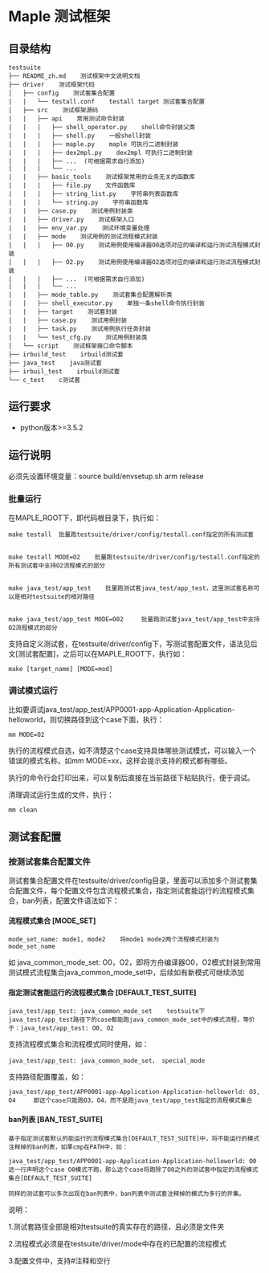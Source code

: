 # Maple 测试框架

## 目录结构

```shell
testsuite
├── README_zh.md    测试框架中文说明文档
├── driver    测试框架代码
│   ├── config    测试套集合配置
|   |   └── testall.conf    testall target 测试套集合配置
│   ├── src    测试框架源码 
|   |   ├── api    常用测试命令封装
|   |   |   ├── shell_operator.py    shell命令封装父类
|   |   |   ├── shell.py    一般shell封装
|   |   |   ├── maple.py    maple 可执行二进制封装
|   |   |   ├── dex2mpl.py    dex2mpl 可执行二进制封装
|   |   |   ├── ...  (可根据需求自行添加)
|   |   |   └── ... 
|   |   ├── basic_tools    测试框架常用的业务无关的函数库
|   |   |   ├── file.py    文件函数库
|   |   |   ├── string_list.py    字符串列表函数库
|   |   |   └── string.py    字符串函数库
|   |   ├── case.py    测试用例封装类
|   |   ├── driver.py    测试框架入口
|   |   ├── env_var.py    测试环境变量处理
|   |   ├── mode    测试用例的测试流程模式封装
|   |   |   ├── O0.py    测试用例使用编译器O0选项对应的编译和运行测试流程模式封装
|   |   |   ├── O2.py    测试用例使用编译器O2选项对应的编译和运行测试流程模式封装
|   |   |   ├── ...  (可根据需求自行添加)
|   |   |   └── ...
|   |   ├── mode_table.py    测试套集合配置解析类
|   |   ├── shell_executor.py    单独一条shell命令执行封装
|   |   ├── target    测试套封装
|   |   ├── case.py    测试用例封装
|   |   ├── task.py    测试用例执行任务封装
|   |   └── test_cfg.py    测试用例封装类      ​
│   └── script    测试框架接口命令脚本
├── irbuild_test    irbuild测试套
├── java_test    java测试套
├── irbuil_test    irbuild测试套
└── c_test    c测试套

```

## 运行要求

- python版本>=3.5.2

## 运行说明

必须先设置环境变量：source build/envsetup.sh arm release

### 批量运行

在MAPLE_ROOT下，即代码根目录下，执行如：

    make testall  批量跑testsuite/driver/config/testall.conf指定的所有测试套


    make testall MODE=O2    批量跑testsuite/driver/config/testall.conf指定的所有测试套中支持O2流程模式的部分


    make java_test/app_test    批量跑测试套java_test/app_test，这里测试套名称可以是相对testsuite的相对路径


    make java_test/app_test MODE=O02     批量跑测试套java_test/app_test中支持O2流程模式的部分



支持自定义测试套，在testsuite/driver/config下，写测试套配置文件，语法见后文[测试套配置]，之后可以在MAPLE_ROOT下，执行如：

    make [target_name] [MODE=mod]     



### 调试模式运行

比如要调试java_test/app_test/APP0001-app-Application-Application-helloworld，则切换路径到这个case下面，执行：

    mm MODE=O2

执行的流程模式自选，如不清楚这个case支持具体哪些测试模式，可以输入一个错误的模式名称，如mm MODE=xx，这样会提示支持的模式都有哪些。

执行的命令行会打印出来，可以复制后直接在当前路径下粘贴执行，便于调试。

清理调试运行生成的文件，执行：

    mm clean


## 测试套配置

### 按测试套集合配置文件



测试套集合配置文件在testsuite/driver/config目录，里面可以添加多个测试套集合配置文件，每个配置文件包含流程模式集合，指定测试套能运行的流程模式集合，ban列表，配置文件语法如下：


#### 流程模式集合 [MODE_SET]

    mode_set_name: mode1, mode2    将mode1 mode2两个流程模式封装为mode_set_name

如 java_common_mode_set: O0，O2，即将方舟编译器O0，O2模式封装到常用测试模式流程集合java_common_mode_set中，后续如有新模式可继续添加




#### 指定测试套能运行的流程模式集合 [DEFAULT_TEST_SUITE]

    java_test/app_test: java_common_mode_set    testsuite下java_test/app_test路径下的case都能跑java_common_mode_set中的模式流程，等价于：java_test/app_test: O0, O2


支持流程模式集合和流程模式同时使用，如：

    java_test/app_test: java_common_mode_set， special_mode


支持路径配置覆盖，如：

    java_test/app_test/APP0001-app-Application-Application-helloworld: O3, O4     即这个case只能跑O3，O4，而不是跑java_test/app_test指定的流程模式集合




#### ban列表 [BAN_TEST_SUITE]

    基于指定测试套默认的能运行的流程模式集合[DEFAULT_TEST_SUITE]中，将不能运行的模式注释掉的ban列表，如果cmp在PATH中，如：
	
	java_test/app_test/APP0001-app-Application-Application-helloworld: O0     这一行声明这个case O0模式不跑，那么这个case将跑除了O0之外的测试套中指定的流程模式集合[DEFAULT_TEST_SUITE]
	
	同样的测试套可以多次出现在ban列表中，ban列表中测试套注释掉的模式为多行的并集。
	

说明：

1.测试套路径全部是相对testsuite的真实存在的路径，且必须是文件夹

2.流程模式必须是在testsuite/driver/mode中存在的已配置的流程模式

3.配置文件中，支持#注释和空行
